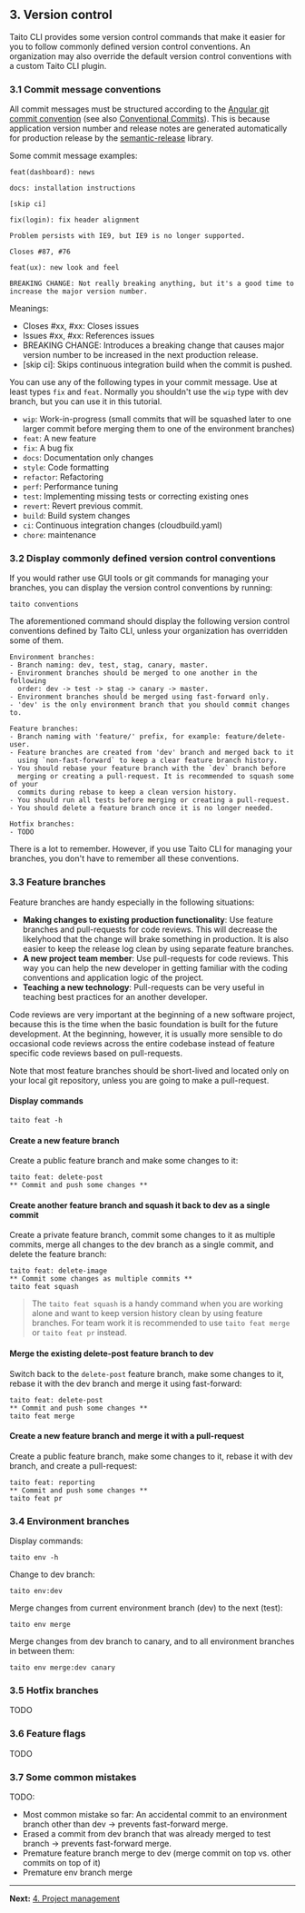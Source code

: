 ## 3. Version control

Taito CLI provides some version control commands that make it easier for you to follow commonly defined version control conventions. An organization may also override the default version control conventions with a custom Taito CLI plugin.

### 3.1 Commit message conventions

All commit messages must be structured according to the [Angular git commit convention](https://github.com/angular/angular/blob/22b96b9/CONTRIBUTING.md#-commit-message-guidelines) (see also [Conventional Commits](http://conventionalcommits.org/)). This is because application version number and release notes are generated automatically for production release by the [semantic-release](https://github.com/semantic-release/semantic-release) library.

Some commit message examples:

```shell
feat(dashboard): news
```

```shell
docs: installation instructions

[skip ci]
```

```shell
fix(login): fix header alignment

Problem persists with IE9, but IE9 is no longer supported.

Closes #87, #76
```

```shell
feat(ux): new look and feel

BREAKING CHANGE: Not really breaking anything, but it's a good time to
increase the major version number.
```

Meanings:

- Closes #xx, #xx: Closes issues
- Issues #xx, #xx: References issues
- BREAKING CHANGE: Introduces a breaking change that causes major version number to be increased in the next production release.
- [skip ci]: Skips continuous integration build when the commit is pushed.

You can use any of the following types in your commit message. Use at least types `fix` and `feat`. Normally you shouldn't use the `wip` type with dev branch, but you can use it in this tutorial.

- `wip`: Work-in-progress (small commits that will be squashed later to one larger commit before merging them to one of the environment branches)
- `feat`: A new feature
- `fix`: A bug fix
- `docs`: Documentation only changes
- `style`: Code formatting
- `refactor`: Refactoring
- `perf`: Performance tuning
- `test`: Implementing missing tests or correcting existing ones
- `revert`: Revert previous commit.
- `build`: Build system changes
- `ci`: Continuous integration changes (cloudbuild.yaml)
- `chore`: maintenance

### 3.2 Display commonly defined version control conventions

If you would rather use GUI tools or git commands for managing your branches, you can display the version control conventions by running:

```shell
taito conventions
```

The aforementioned command should display the following version control conventions defined by Taito CLI, unless your organization has overridden some of them.

```shell
Environment branches:
- Branch naming: dev, test, stag, canary, master.
- Environment branches should be merged to one another in the following
  order: dev -> test -> stag -> canary -> master.
- Environment branches should be merged using fast-forward only.
- 'dev' is the only environment branch that you should commit changes to.

Feature branches:
- Branch naming with 'feature/' prefix, for example: feature/delete-user.
- Feature branches are created from 'dev' branch and merged back to it
  using `non-fast-forward` to keep a clear feature branch history.
- You should rebase your feature branch with the `dev` branch before
  merging or creating a pull-request. It is recommended to squash some of your
  commits during rebase to keep a clean version history.
- You should run all tests before merging or creating a pull-request.
- You should delete a feature branch once it is no longer needed.

Hotfix branches:
- TODO
```

There is a lot to remember. However, if you use Taito CLI for managing your branches, you don't have to remember all these conventions.

### 3.3 Feature branches

Feature branches are handy especially in the following situations:

- **Making changes to existing production functionality**: Use feature branches and pull-requests for code reviews. This will decrease the likelyhood that the change will brake something in production. It is also easier to keep the release log clean by using separate feature branches.
- **A new project team member**: Use pull-requests for code reviews. This way you can help the new developer in getting familiar with the coding conventions and application logic of the project.
- **Teaching a new technology**: Pull-requests can be very useful in teaching best practices for an another developer.

Code reviews are very important at the beginning of a new software project, because this is the time when the basic foundation is built for the future development. At the beginning, however, it is usually more sensible to do occasional code reviews across the entire codebase instead of feature specific code reviews based on pull-requests.

Note that most feature branches should be short-lived and located only on your local git repository, unless you are going to make a pull-request.

#### Display commands

```shell
taito feat -h
```

#### Create a new feature branch

Create a public feature branch and make some changes to it:

```shell
taito feat: delete-post
** Commit and push some changes **
```

#### Create another feature branch and squash it back to dev as a single commit

Create a private feature branch, commit some changes to it as multiple commits, merge all changes to the dev branch as a single commit, and delete the feature branch:

```shell
taito feat: delete-image
** Commit some changes as multiple commits **
taito feat squash
```

> The `taito feat squash` is a handy command when you are working alone and want to keep version history clean by using feature branches. For team work it is recommended to use `taito feat merge` or `taito feat pr` instead.

#### Merge the existing delete-post feature branch to dev

Switch back to the `delete-post` feature branch, make some changes to it, rebase it with the dev branch and merge it using fast-forward:

```shell
taito feat: delete-post
** Commit and push some changes **
taito feat merge
```

#### Create a new feature branch and merge it with a pull-request

Create a public feature branch, make some changes to it, rebase it with dev branch, and create a pull-request:

```shell
taito feat: reporting
** Commit and push some changes **
taito feat pr
```

### 3.4 Environment branches

Display commands:

```shell
taito env -h
```

Change to dev branch:

```shell
taito env:dev
```

Merge changes from current environment branch (dev) to the next (test):

```shell
taito env merge
```

Merge changes from dev branch to canary, and to all environment branches in between them:

```shell
taito env merge:dev canary
```

### 3.5 Hotfix branches

TODO

### 3.6 Feature flags

TODO

### 3.7 Some common mistakes

TODO:

- Most common mistake so far: An accidental commit to an environment branch other than dev -> prevents fast-forward merge.
- Erased a commit from dev branch that was already merged to test branch -> prevents fast-forward merge.
- Premature feature branch merge to dev (merge commit on top vs. other commits on top of it)
- Premature env branch merge

---

**Next:** [4. Project management](/tutorial/04-project-management)
